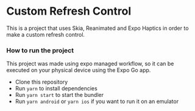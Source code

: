 # Custom Refresh Control

This is a project that uses Skia, Reanimated and Expo Haptics in order to make a custom refresh control.

### How to run the project

This project was made using expo managed workflow, so it can be executed on your physical device using the Expo Go app.

- Clone this repository
- Run `yarn` to install dependencies
- Run `yarn start` to start the bundler
- Run `yarn android` or `yarn ios` if you want to run it on an emulator
